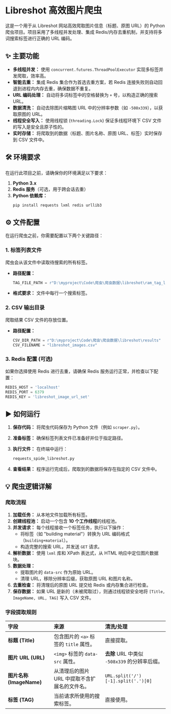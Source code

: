 
# Libreshot 高效图片爬虫

这是一个用于从 Libreshot 网站高效爬取图片信息（标题、原图 URL）的 Python 爬虫项目。项目采用了多线程并发处理、集成 Redis/内存去重机制，并支持将多词搜索标签进行正确的 URL 编码。

## ✨ 主要功能

* **多线程并发：** 使用 `concurrent.futures.ThreadPoolExecutor` 实现多标签并发爬取，效率高。
* **智能去重：** 集成 Redis 集合作为首选去重方案，若 Redis 连接失败则自动回退到进程内内存去重，确保数据不重复。
* **URL 编码处理：** 自动将多词标签中的空格替换为 `+` 号，以构造正确的搜索 URL。
* **数据清洗：** 自动去除图片缩略图 URL 中的分辨率参数（如 `-508x339`），以获取原图的 URL。
* **线程安全写入：** 使用线程锁 (`threading.Lock`) 保证多线程环境下 CSV 文件的写入是安全且原子性的。
* **实时存储：** 将爬取到的数据（标题、图片名称、原图 URL、标签）实时保存到 CSV 文件中。

## 🛠️ 环境要求

在运行此项目之前，请确保你的环境满足以下要求：

1.  **Python 3.x**
2.  **Redis 服务**（可选，用于跨会话去重）
3.  **Python 依赖库：**
    ```bash
    pip install requests lxml redis urllib3
    ```

## ⚙️ 文件配置

在运行爬虫之前，你需要配置以下两个关键路径：

### 1. 标签列表文件

爬虫会从该文件中读取待搜索的所有标签。

* **路径配置：**
    ```python
    TAG_FILE_PATH = r"D:\myproject\Code\爬虫\爬虫数据\libreshot\ram_tag_list_备份.txt"
    ```
* **格式要求：** 文件中每行一个搜索标签。

### 2. CSV 输出目录

爬取结果 CSV 文件的存放位置。

* **路径配置：**
    ```python
    CSV_DIR_PATH = r"D:\myproject\Code\爬虫\爬虫数据\libreshot\results"
    CSV_FILENAME = "libreshot_images.csv"
    ```

### 3. Redis 配置 (可选)

如果你选择使用 Redis 进行去重，请确保 Redis 服务运行正常，并检查以下配置：

```python
REDIS_HOST = 'localhost'
REDIS_PORT = 6379
REDIS_KEY = 'libreshot_image_url_set' 
````

## ▶️ 如何运行

1.  **保存代码：** 将爬虫代码保存为 Python 文件（例如 `scraper.py`）。

2.  **准备标签：** 确保标签列表文件已准备好并位于指定路径。

3.  **执行文件：** 在终端中运行：

    ```bash
    requests_spide_libreshot.py
    ```

4.  **查看结果：** 程序运行完成后，爬取到的数据将保存在指定的 CSV 文件中。

## 💡 爬虫逻辑详解

### 爬取流程

1.  **加载任务：** 从本地文件加载所有标签。
2.  **创建线程池：** 启动一个包含 **10 个工作线程**的线程池。
3.  **并发请求：** 每个线程接收一个标签任务，执行以下操作：
      * 将标签（如 "building material"）转换为 URL 编码格式（`building+material`）。
      * 构造完整的搜索 URL，并发送 `GET` 请求。
4.  **解析数据：** 使用 `lxml` 库和 XPath 表达式，从 HTML 响应中定位图片数据块。
5.  **数据处理：**
      * 提取图片的 `data-src` 作为原始 URL。
      * 清理 URL，移除分辨率后缀，获取原图 URL 和图片名称。
6.  **去重检查：** 将清理后的原图 URL 提交给 Redis 或内存集合进行检查。
7.  **保存数据：** 如果 URL 是新的（未被爬取过），则通过线程锁安全地将 `[Title, ImageName, URL, TAG]` 写入 CSV 文件。

### 字段提取规则

| 字段 | 来源 | 清洗/处理 |
| :--- | :--- | :--- |
| **标题 (Title)** | 包含图片的 `<a>` 标签的 `title` 属性。 | 直接提取。 |
| **图片 URL (URL)** | `<img>` 标签的 `data-src` 属性。 | **去除** URL 中类似 `-508x339` 的分辨率后缀。 |
| **图片名称 (ImageName)**| 从清理后的图片 URL 中提取不含扩展名的文件名。 | `URL.split('/')[-1].split('.')[0]` |
| **标签 (TAG)** | 当前请求所使用的搜索标签。 | 直接使用。 |

```
```